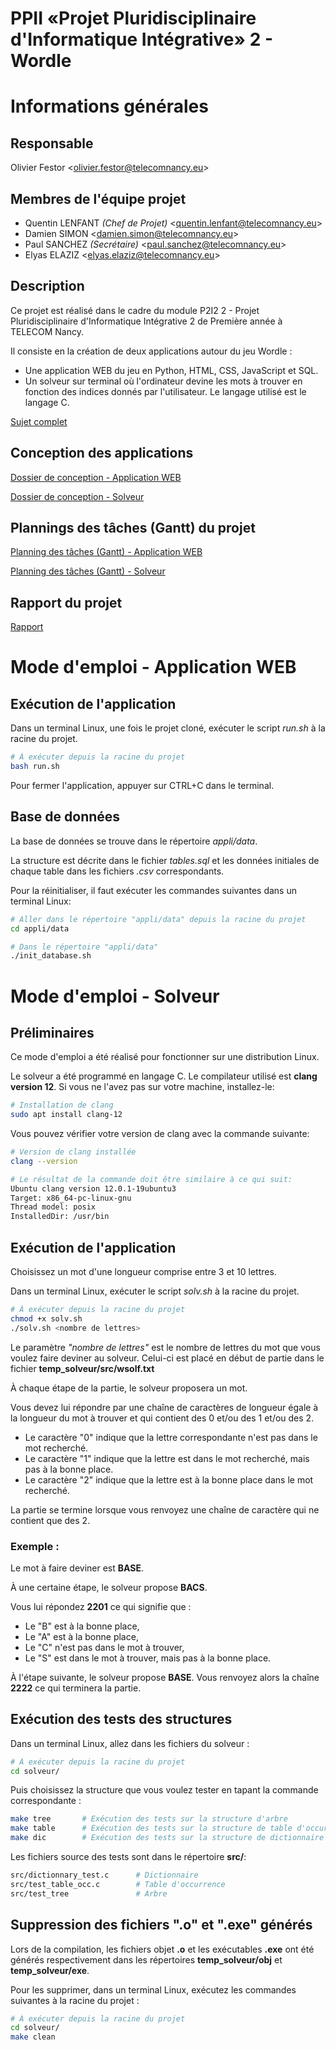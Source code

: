 # **PPII «Projet Pluridisciplinaire d'Informatique Intégrative» 2 - Wordle**


# Informations générales
## Responsable

Olivier Festor <<olivier.festor@telecomnancy.eu>>


## Membres de l'équipe projet
- Quentin LENFANT *(Chef de Projet)* <<quentin.lenfant@telecomnancy.eu>>
- Damien SIMON <<damien.simon@telecomnancy.eu>>
- Paul SANCHEZ *(Secrétaire)* <<paul.sanchez@telecomnancy.eu>>
- Elyas ELAZIZ <<elyas.elaziz@telecomnancy.eu>>


## Description

Ce projet est réalisé dans le cadre du module P2I2 2 - Projet Pluridisciplinaire d'Informatique Intégrative 2 de Première année à TELECOM Nancy.

Il consiste en la création de deux applications autour du jeu Wordle :
- Une application WEB du jeu en Python, HTML, CSS, JavaScript et SQL.
- Un solveur sur terminal où l'ordinateur devine les mots à trouver en fonction des indices donnés par l'utilisateur. Le langage utilisé est le langage C.

[Sujet complet](./Sujet_P2I2_2_Wordle.pdf)


## Conception des applications

[Dossier de conception - Application WEB](./Conception_application_web.pdf)

[Dossier de conception - Solveur](./Conception_solveur.pdf)


## Plannings des tâches (Gantt) du projet

[Planning des tâches (Gantt) - Application WEB](https://docs.google.com/spreadsheets/d/1sz8TemHDO66MD2cEXAMvSilQM0ajqywi5HdHzMRzw44/edit?usp=sharing)

[Planning des tâches (Gantt) - Solveur](https://docs.google.com/spreadsheets/d/1uYkEPePmoIYob3N8ON1gJfrEZKpzgf4EvqCg9EoEarU/edit?usp=sharing)


## Rapport du projet

[Rapport](./Rapport_PPII_2-GroupeE12.pdf)



# Mode d'emploi - Application WEB
## Exécution de l'application
Dans un terminal Linux, une fois le projet cloné, exécuter le script *run.sh* à la racine du projet.
```bash
# À exécuter depuis la racine du projet
bash run.sh
```
Pour fermer l'application, appuyer sur CTRL+C dans le terminal.


## Base de données
La base de données se trouve dans le répertoire *appli/data*.

La structure est décrite dans le fichier *tables.sql* et les données initiales de chaque table dans les fichiers *.csv* correspondants.

Pour la réinitialiser, il faut exécuter les commandes suivantes dans un terminal Linux:
```bash
# Aller dans le répertoire "appli/data" depuis la racine du projet
cd appli/data

# Dans le répertoire "appli/data"
./init_database.sh
```


# Mode d'emploi - Solveur
## Préliminaires
Ce mode d'emploi a été réalisé pour fonctionner sur une distribution Linux.

Le solveur a été programmé en langage C.
Le compilateur utilisé est **clang version 12**. Si vous ne l'avez pas sur votre machine, installez-le:
```bash
# Installation de clang
sudo apt install clang-12
```
Vous pouvez vérifier votre version de clang avec la commande suivante:
```bash
# Version de clang installée
clang --version

# Le résultat de la commande doit être similaire à ce qui suit:
Ubuntu clang version 12.0.1-19ubuntu3
Target: x86_64-pc-linux-gnu
Thread model: posix
InstalledDir: /usr/bin
```

## Exécution de l'application
Choisissez un mot d'une longueur comprise entre 3 et 10 lettres.

Dans un terminal Linux, exécuter le script *solv.sh* à la racine du projet.
```bash
# À exécuter depuis la racine du projet
chmod +x solv.sh
./solv.sh <nombre de lettres>
```
Le paramètre *"nombre de lettres"* est le nombre de lettres du mot que vous voulez faire deviner au solveur. Celui-ci est placé en début de partie dans le fichier **temp_solveur/src/wsolf.txt**

À chaque étape de la partie, le solveur proposera un mot. 

Vous devez lui répondre par une chaîne de caractères de longueur égale à la longueur du mot à trouver et qui contient des 0 et/ou des 1 et/ou des 2.
- Le caractère "0" indique que la lettre correspondante n'est pas dans le mot recherché.
- Le caractère "1" indique que la lettre est dans le mot recherché, mais pas à la bonne place.
- Le caractère "2" indique que la lettre est à la bonne place dans le mot recherché.

La partie se termine lorsque vous renvoyez une chaîne de caractère qui ne contient que des 2.

### Exemple :

Le mot à faire deviner est **BASE**.

À une certaine étape, le solveur propose **BACS**.

Vous lui répondez **2201** ce qui signifie que :
- Le "B" est à la bonne place,
- Le "A" est à la bonne place,
- Le "C" n'est pas dans le mot à trouver,
- Le "S" est dans le mot à trouver, mais pas à la bonne place.

À l'étape suivante, le solveur propose **BASE**.
Vous renvoyez alors la chaîne **2222** ce qui terminera la partie.

<!-- Pour fermer le solveur en cours de partie, appuyer sur CTRL+C dans le terminal. -->

## Exécution des tests des structures
Dans un terminal Linux, allez dans les fichiers du solveur :
```bash
# À exécuter depuis la racine du projet
cd solveur/
```
Puis choisissez la structure que vous voulez tester en tapant la commande correspondante :
```bash
make tree       # Exécution des tests sur la structure d'arbre
make table      # Exécution des tests sur la structure de table d'occurrence
make dic        # Exécution des tests sur la structure de dictionnaire
```
Les fichiers source des tests sont dans le répertoire **src/**:
```bash
src/dictionnary_test.c      # Dictionnaire
src/test_table_occ.c        # Table d'occurrence
src/test_tree               # Arbre
```

## Suppression des fichiers ".o" et ".exe" générés
Lors de la compilation, les fichiers objet **.o** et les exécutables **.exe** ont été générés respectivement dans les répertoires **temp_solveur/obj** et **temp_solveur/exe**.

Pour les supprimer, dans un terminal Linux, exécutez les commandes suivantes à la racine du projet :
```bash
# À exécuter depuis la racine du projet
cd solveur/
make clean
```
